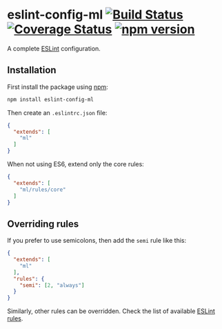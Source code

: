 # eslint-config-ml [![Build Status](https://travis-ci.org/mariuslundgard/eslint-config-ml.svg?branch=master)](https://travis-ci.org/mariuslundgard/eslint-config-ml) [![Coverage Status](https://img.shields.io/coveralls/mariuslundgard/eslint-config-ml/master.svg?style=flat)](https://coveralls.io/github/mariuslundgard/eslint-config-ml?branch=master) [![npm version](https://img.shields.io/npm/v/eslint-config-ml.svg?style=flat)](https://www.npmjs.com/package/eslint-config-ml)

A complete [ESLint](http://eslint.org/) configuration.

## Installation

First install the package using [npm](http://npmjs.com/):

```sh
npm install eslint-config-ml
```

Then create an `.eslintrc.json` file:

```json
{
  "extends": [
    "ml"
  ]
}
```

When not using ES6, extend only the core rules:

```json
{
  "extends": [
    "ml/rules/core"
  ]
}
```

## Overriding rules

If you prefer to use semicolons, then add the `semi` rule like this:

```json
{
  "extends": [
    "ml"
  ],
  "rules": {
    "semi": [2, "always"]
  }
}
```

Similarly, other rules can be overridden. Check the list of available [ESLint rules](http://eslint.org/docs/rules/).
